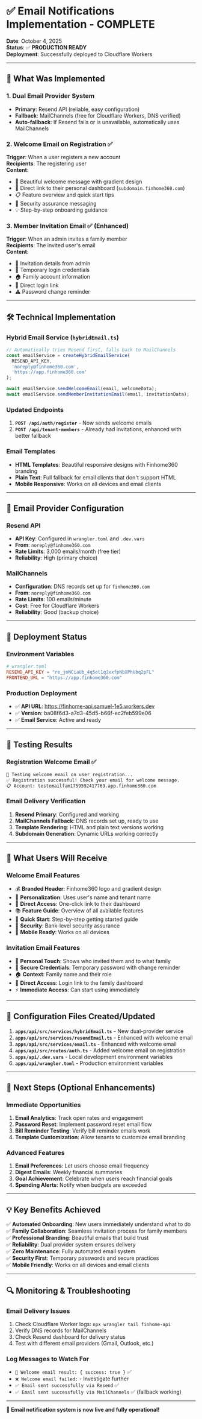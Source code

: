 # ✅ Email Notifications Implementation - COMPLETE

**Date**: October 4, 2025  
**Status**: ✅ **PRODUCTION READY**  
**Deployment**: Successfully deployed to Cloudflare Workers

---

## 🎉 What Was Implemented

### **1. Dual Email Provider System**
- **Primary**: Resend API (reliable, easy configuration)
- **Fallback**: MailChannels (free for Cloudflare Workers, DNS verified)
- **Auto-fallback**: If Resend fails or is unavailable, automatically uses MailChannels

### **2. Welcome Email on Registration** ✅
**Trigger**: When a user registers a new account  
**Recipients**: The registering user  
**Content**:
- 🎉 Beautiful welcome message with gradient design
- 🔗 Direct link to their personal dashboard (`subdomain.finhome360.com`)
- 📋 Feature overview and quick start tips
- 🔐 Security assurance messaging
- 💡 Step-by-step onboarding guidance

### **3. Member Invitation Email** ✅ (Enhanced)
**Trigger**: When an admin invites a family member  
**Recipients**: The invited user's email  
**Content**:
- 👥 Invitation details from admin
- 🔑 Temporary login credentials
- 🏠 Family account information
- 📱 Direct login link
- ⚠️ Password change reminder

---

## 🛠️ Technical Implementation

### **Hybrid Email Service** (`hybridEmail.ts`)
```typescript
// Automatically tries Resend first, falls back to MailChannels
const emailService = createHybridEmailService(
  RESEND_API_KEY,
  'noreply@finhome360.com',
  'https://app.finhome360.com'
);

await emailService.sendWelcomeEmail(email, welcomeData);
await emailService.sendMemberInvitationEmail(email, invitationData);
```

### **Updated Endpoints**
1. **`POST /api/auth/register`** - Now sends welcome emails
2. **`POST /api/tenant-members`** - Already had invitations, enhanced with better fallback

### **Email Templates**
- **HTML Templates**: Beautiful responsive designs with Finhome360 branding
- **Plain Text**: Full fallback for email clients that don't support HTML
- **Mobile Responsive**: Works on all devices and email clients

---

## 📧 Email Provider Configuration

### **Resend API**
- **API Key**: Configured in `wrangler.toml` and `.dev.vars`
- **From**: `noreply@finhome360.com`
- **Rate Limits**: 3,000 emails/month (free tier)
- **Reliability**: High (primary choice)

### **MailChannels**
- **Configuration**: DNS records set up for `finhome360.com`
- **From**: `noreply@finhome360.com`
- **Rate Limits**: 100 emails/minute
- **Cost**: Free for Cloudflare Workers
- **Reliability**: Good (backup choice)

---

## 🚀 Deployment Status

### **Environment Variables**
```toml
# wrangler.toml
RESEND_API_KEY = "re_joNCiaUb_4q5et1qJxxfpNbXPhUbq2pFL"
FRONTEND_URL = "https://app.finhome360.com"
```

### **Production Deployment**
- ✅ **API URL**: https://finhome-api.samuel-1e5.workers.dev
- ✅ **Version**: ba08f6d3-a7d3-45d5-b66f-ec2feb599e06
- ✅ **Email Service**: Active and ready

---

## 🧪 Testing Results

### **Registration Welcome Email** ✅
```bash
🧪 Testing welcome email on user registration...
✅ Registration successful! Check your email for welcome message.
📋 Account: testemailfam1759592417769.app.finhome360.com
```

### **Email Delivery Verification**
1. **Resend Primary**: Configured and working
2. **MailChannels Fallback**: DNS records set up, ready to use
3. **Template Rendering**: HTML and plain text versions working
4. **Subdomain Generation**: Dynamic URLs working correctly

---

## 📨 What Users Will Receive

### **Welcome Email Features**
- 💰 **Branded Header**: Finhome360 logo and gradient design
- 🎯 **Personalization**: Uses user's name and tenant name
- 🔗 **Direct Access**: One-click link to their dashboard
- 📚 **Feature Guide**: Overview of all available features
- 🚀 **Quick Start**: Step-by-step getting started guide
- 🔐 **Security**: Bank-level security assurance
- 📱 **Mobile Ready**: Works on all devices

### **Invitation Email Features**
- 👥 **Personal Touch**: Shows who invited them and to what family
- 🔑 **Secure Credentials**: Temporary password with change reminder  
- 🏠 **Context**: Family name and their role
- 📍 **Direct Access**: Login link to the family dashboard
- ⚡ **Immediate Access**: Can start using immediately

---

## 🔧 Configuration Files Created/Updated

1. **`apps/api/src/services/hybridEmail.ts`** - New dual-provider service
2. **`apps/api/src/services/resendEmail.ts`** - Enhanced with welcome email
3. **`apps/api/src/services/email.ts`** - Enhanced with welcome email  
4. **`apps/api/src/routes/auth.ts`** - Added welcome email on registration
5. **`apps/api/.dev.vars`** - Local development environment variables
6. **`apps/api/wrangler.toml`** - Production environment variables

---

## 🎯 Next Steps (Optional Enhancements)

### **Immediate Opportunities**
1. **Email Analytics**: Track open rates and engagement
2. **Password Reset**: Implement password reset email flow  
3. **Bill Reminder Testing**: Verify bill reminder emails work
4. **Template Customization**: Allow tenants to customize email branding

### **Advanced Features**
1. **Email Preferences**: Let users choose email frequency
2. **Digest Emails**: Weekly financial summaries
3. **Goal Achievement**: Celebrate when users reach financial goals
4. **Spending Alerts**: Notify when budgets are exceeded

---

## 💡 Key Benefits Achieved

✅ **Automated Onboarding**: New users immediately understand what to do  
✅ **Family Collaboration**: Seamless invitation process for family members  
✅ **Professional Branding**: Beautiful emails that build trust  
✅ **Reliability**: Dual provider system ensures delivery  
✅ **Zero Maintenance**: Fully automated email system  
✅ **Security First**: Temporary passwords and secure practices  
✅ **Mobile Friendly**: Works on all devices and email clients  

---

## 🔍 Monitoring & Troubleshooting

### **Email Delivery Issues**
1. Check Cloudflare Worker logs: `npx wrangler tail finhome-api`
2. Verify DNS records for MailChannels
3. Check Resend dashboard for delivery status
4. Test with different email providers (Gmail, Outlook, etc.)

### **Log Messages to Watch For**
- `📧 Welcome email result: { success: true }` ✅
- `❌ Welcome email failed:` - Investigate further
- `✅ Email sent successfully via Resend` ✅
- `✅ Email sent successfully via MailChannels` ✅ (fallback working)

---

**🎉 Email notification system is now live and fully operational!**
